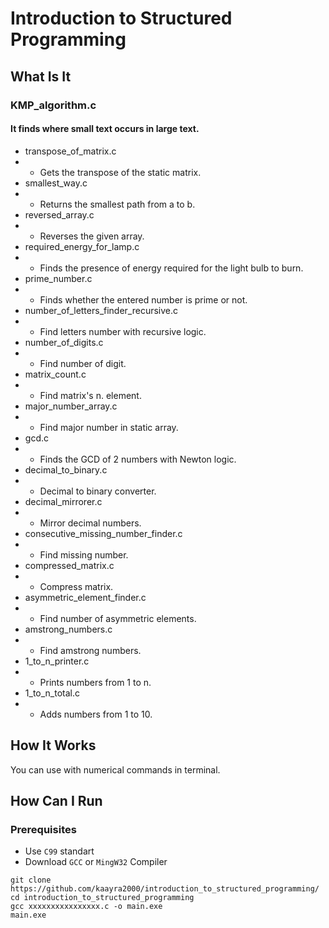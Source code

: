 # Introduction to Structured Programming

## What Is It
### KMP_algorithm.c
#### It finds where small text occurs in large text. 
* transpose_of_matrix.c
* * Gets the transpose of the static matrix.
* smallest_way.c
* * Returns the smallest path from a to b.
* reversed_array.c
* * Reverses the given array.
* required_energy_for_lamp.c
* * Finds the presence of energy required for the light bulb to burn.
* prime_number.c
* * Finds whether the entered number is prime or not.
* number_of_letters_finder_recursive.c
* * Find letters number with recursive logic.
* number_of_digits.c
* * Find number of digit.
* matrix_count.c
* * Find matrix's n. element.
* major_number_array.c
* * Find major number in static array.
* gcd.c
* * Finds the GCD of 2 numbers with Newton logic.
* decimal_to_binary.c
* * Decimal to binary converter.
* decimal_mirrorer.c
* * Mirror decimal numbers.
* consecutive_missing_number_finder.c
* * Find missing number.
* compressed_matrix.c
* * Compress matrix.
* asymmetric_element_finder.c
* * Find number of asymmetric elements.
* amstrong_numbers.c
* * Find amstrong numbers.
* 1_to_n_printer.c
* * Prints numbers from 1 to n.
* 1_to_n_total.c
* * Adds numbers from 1 to 10.


## How It Works
You can use with numerical commands in terminal. 
## How Can I Run

### Prerequisites

* Use `C99` standart 
* Download `GCC`  or `MingW32` Compiler 

```
git clone https://github.com/kaayra2000/introduction_to_structured_programming/
cd introduction_to_structured_programming
gcc xxxxxxxxxxxxxxxx.c -o main.exe
main.exe
```
